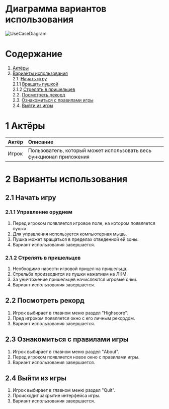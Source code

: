 # Диаграмма вариантов использования

![UseCaseDiagram](https://github.com/Kyrsor/Alien-Invasion/blob/master/Images/Diagrams/UseCase.png)

# Содержание

1. [Актёры](#1) <br>
2. [Варианты использования](#2) <br>
    2.1. [Начать игру](#2.1) <br>
      2.1.1 [Вращать пушкой](#2.1.1) <br>
      2.1.2 [Стрелять в пришельцев](#2.1.2) <br>
    2.2. [Посмотреть рекорд](#2.2) <br>
    2.3. [Ознакомиться с правилами игры](#2.3) <br>
    2.4. [Выйти из игры](#2.4) <br>
   
    
        
 <a name="1"/>
 
 # 1 Актёры
 
| Актёр | Описание |
|:--|:--|
| Игрок | Пользователь, который может использовать весь функционал приложения |

<a name="2"/>

# 2 Варианты использования

<a name="2.1"/>

## 2.1 Начать игру

<a name="2.1.1"/>

### 2.1.1 Управление орудием
1. Перед игроком появляется игровое поле, на котором появляется пушка.<br>
2. Для управления используется компьютерная мышь.<br>
3. Пушка может вращаться в пределах отведенной ей зоны.
4. Вариант использования завершается.

<a name="2.1.2"/>

### 2.1.2 Стрелять в пришельцев
1. Необходимо навести игровой прицел на пришельца.
2. Стрельба производится из пушки нажатием на ЛКМ.
3. За уничтожение пришельцев начисляются игровые очки.
4. Вариант использования завершается.

<a name="2.1.3"/>

<a name="2.2"/>

## 2.2 Посмотреть рекорд
1. Игрок выбирает в главном меню раздел "Highscore".
2. Пред игроком появляется окно с его личным рекордом.
3. Вариант использования завершается.

<a name="2.3"/>

## 2.3 Ознакомиться с правилами игры
1. Игрок выбирает в главном меню раздел "About".
2. Перед игроком появляется новое окно с правилами игры.<br>
3. Вариант использования завершается.

<a name="2.4"/>

## 2.4 Выйти из игры
1. Игрок выбирает в главном меню раздел "Quit".
2. Происходит закрытие интерфейса игры.<br>
3. Вариант использования завершается.
